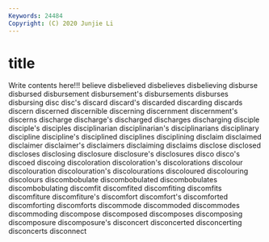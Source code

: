 ```yaml
---
Keywords: 24484
Copyright: (C) 2020 Junjie Li
---
```


# title

Write contents here!!!
believe 
disbelieved 
disbelieves 
disbelieving 
disburse
disbursed 
disbursement 
disbursement's 
disbursements 
disburses 
disbursing 
disc 
disc's 
discard 
discard's
discarded 
discarding 
discards 
discern 
discerned 
discernible 
discerning 
discernment 
discernment's 
discerns
discharge 
discharge's 
discharged 
discharges 
discharging 
disciple 
disciple's 
disciples 
disciplinarian 
disciplinarian's
disciplinarians 
disciplinary 
discipline 
discipline's 
disciplined 
disciplines 
disciplining 
disclaim 
disclaimed 
disclaimer
disclaimer's 
disclaimers 
disclaiming 
disclaims 
disclose 
disclosed 
discloses 
disclosing 
disclosure 
disclosure's
disclosures 
disco 
disco's 
discoed 
discoing 
discoloration 
discoloration's 
discolorations 
discolour 
discolouration
discolouration's 
discolourations 
discoloured 
discolouring 
discolours 
discombobulate 
discombobulated 
discombobulates 
discombobulating 
discomfit
discomfited 
discomfiting 
discomfits 
discomfiture 
discomfiture's 
discomfort 
discomfort's 
discomforted 
discomforting 
discomforts
discommode 
discommoded 
discommodes 
discommoding 
discompose 
discomposed 
discomposes 
discomposing 
discomposure 
discomposure's
disconcert 
disconcerted 
disconcerting 
disconcerts 
disconnect 
